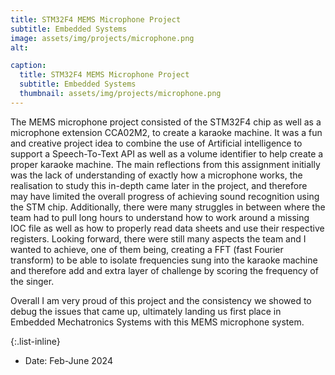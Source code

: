 ```yaml
---
title: STM32F4 MEMS Microphone Project
subtitle: Embedded Systems
image: assets/img/projects/microphone.png
alt: 

caption:
  title: STM32F4 MEMS Microphone Project
  subtitle: Embedded Systems
  thumbnail: assets/img/projects/microphone.png
---
```

The MEMS microphone project consisted of the STM32F4 chip as well as a microphone extension CCA02M2, to create a karaoke machine. It was a fun and creative project idea to combine the use of Artificial intelligence to support a Speech-To-Text API as well as a volume identifier to help create a proper karaoke machine.
The main reflections from this assignment initially was the lack of understanding of exactly how a microphone works, the realisation to study this in-depth came later in the project, and therefore may have limited the overall progress of achieving sound recognition using the STM chip. Additionally, there were many struggles in between where the team had to pull long hours to understand how to work around a missing IOC file as well as how to properly read data sheets and use their respective registers. Looking forward, there were still many aspects the team and I wanted to achieve, one of them being, creating a FFT (fast Fourier transform) to be able to isolate frequencies sung into the karaoke machine and therefore add and extra layer of challenge by scoring the frequency of the singer.

Overall I am very proud of this project and the consistency we showed to debug the issues that came up, ultimately landing us first place in Embedded Mechatronics Systems with this MEMS microphone system.

{:.list-inline}
- Date: Feb-June 2024
<!-- - Client: Window
- Category: Photography -->

